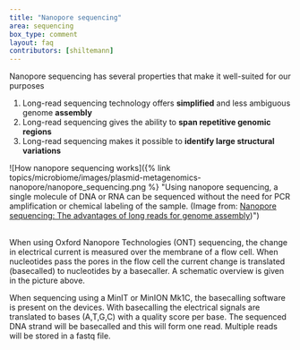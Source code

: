 ```yaml
---
title: "Nanopore sequencing"
area: sequencing
box_type: comment
layout: faq
contributors: [shiltemann]
---
```



Nanopore sequencing has several properties that make it well-suited for our purposes

1. Long-read sequencing technology offers **simplified** and less ambiguous genome **assembly**
2. Long-read sequencing gives the ability to **span repetitive genomic regions**
3. Long-read sequencing makes it possible to **identify large structural variations**

![How nanopore sequencing works]({% link topics/microbiome/images/plasmid-metagenomics-nanopore/nanopore_sequencing.png %} "Using nanopore sequencing, a single molecule of DNA or RNA can be sequenced without the need for PCR amplification or chemical labeling of the sample. (Image from: <a href="https://doi.org/10.7875/togopic.2020.01">Nanopore sequencing: The advantages of long reads for genome assembly</a>)") <br><br>


When using Oxford Nanopore Technologies (ONT) sequencing, the change in electrical current is measured over the membrane of a flow cell. When nucleotides pass the pores in the flow cell the current change is translated (basecalled) to nucleotides by a basecaller. A schematic overview is given in the picture above.

When sequencing using a MinIT or MinION Mk1C, the basecalling software is present on the devices. With basecalling the electrical signals are translated to bases (A,T,G,C) with a quality score per base. The sequenced DNA strand will be basecalled and this will form one read. Multiple reads will be stored in a fastq file.

